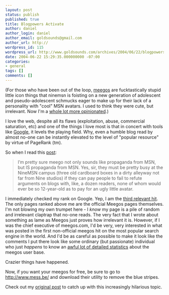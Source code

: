 ```yaml
---
layout: post
status: publish
published: true
title: Blogpowers Activate
author: daniel
author_login: daniel
author_email: goldsounds@gmail.com
author_url: http://
wordpress_id: 115
wordpress_url: http://www.goldsounds.com/archives/2004/06/22/blogpowers-activate/
date: 2004-06-22 15:29:35.000000000 -07:00
categories:
- general
tags: []
comments: []
---
```

(For those who have been out of the loop, <a href="http://www.meegos.com">meegos</a> are fucktastically stupid little icon things that ninemsn is foisting on a new generation of adolescent and pseudo-adolescent schmucks eager to make up for their lack of a personality with "cool" MSN avatars. I used to think they were cute, but irrelevant. Now I'm a <a href="http://203.31.219.111/archives/2004/6/4/meegos-are-cool/">whole lot more opinionated</a>.)

I love the web, despite all its flaws (exploitation, abuse, commercial saturation, etc) and one of the things I love most is that in concert with tools like <a href="http://www.google.com">Google</a>, it levels the playing field. Why, even a humble blog read by almost no-one can be instantly elevated to the level of "popular resource" by virtue of PageRank (tm).

So when I read this <a href="http://203.31.219.111/archives/2004/6/20/omg-a-flamewar/#comments">post</a>:
<blockquote>I&#8217;m pretty sure meego not only sounds like propaganda from MSN, but IS propaganda from MSN. Yes, sir, they must be pretty busy at the NineMSN campus (three old cardboard boxes in a dirty alleyway not far from Nine studios) if they can pay people to fail to refute arguments on blogs with, like, a dozen readers, none of whom would ever be so 12-year-old as to pay for an ugly little avatar.</blockquote>
I  immediately checked my rank on Google. Yep, I am the <a href="http://www.google.com/search?q=meegos&sourceid=mozilla-search&start=0&start=0&ie=utf-8&oe=utf-8">third relevant hit</a>. The only pages ranked above me are the official Meegos pages themselves.  I'm not blowing my own trumpet here - I <em>know</em> my page is a pile of random and irrelevant claptrap that no-one reads. The very fact that I wrote about something as lame as Meegos just proves how irrelevant it is. However, if I was the chief executive of meegos.com, I'd be very, very interested in what was posted in the first non-official meegos hit on the most popular search engine in the world. And I'd be as careful as possible to make it look like the comments I put there look like some ordinary (but passionate) individual who just <em>happens</em> to know an <a href="http://203.31.219.111/archives/2004/6/4/meegos-are-cool/">awful lot of detailed statistics</a> about the meegos user base.

Crazier things have happened.

Now, if you want your meegos for free, be sure to go to <a href="http://www.mess.be/">http://www.mess.be/</a> and download their utility to remove the blue stripes.

Check out my <a href="http://203.31.219.111/archives/2004/6/4/meegos-are-cool/">original post</a> to catch up with this increasingly hilarious topic.
